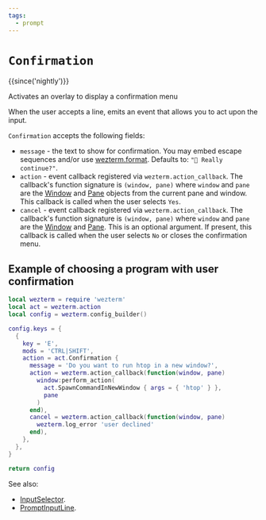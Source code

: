 ```yaml
---
tags:
  - prompt
---
```


# `Confirmation`

{{since('nightly')}}

Activates an overlay to display a confirmation menu

When the user accepts a line, emits an event that allows you to act
upon the input.

`Confirmation` accepts the following fields:

* `message` - the text to show for confirmation. You may embed
  escape sequences and/or use [wezterm.format](../wezterm/format.md).
  Defaults to: `"🛑 Really continue?"`.
* `action` - event callback registered via `wezterm.action_callback`.  The
  callback's function signature is `(window, pane)` where `window` and
  `pane` are the [Window](../window/index.md) and [Pane](../pane/index.md)
  objects from the current pane and window. This callback is called when the
  user selects `Yes`.
* `cancel` - event callback registered via `wezterm.action_callback`.  The
  callback's function signature is `(window, pane)` where `window` and
  `pane` are the [Window](../window/index.md) and [Pane](../pane/index.md).
  This is an optional argument. If present, this callback is called when the
  user selects `No` or closes the confirmation menu.

## Example of choosing a program with user confirmation

```lua
local wezterm = require 'wezterm'
local act = wezterm.action
local config = wezterm.config_builder()

config.keys = {
  {
    key = 'E',
    mods = 'CTRL|SHIFT',
    action = act.Confirmation {
      message = 'Do you want to run htop in a new window?',
      action = wezterm.action_callback(function(window, pane)
        window:perform_action(
          act.SpawnCommandInNewWindow { args = { 'htop' } },
          pane
        )
      end),
      cancel = wezterm.action_callback(function(window, pane)
        wezterm.log_error 'user declined'
      end),
    },
  },
}

return config
```




See also:
   * [InputSelector](InputSelector.md).
   * [PromptInputLine](PromptInputLine.md).
